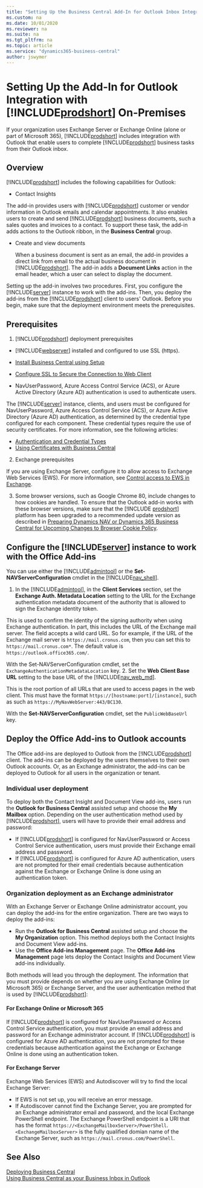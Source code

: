```yaml
---
title: "Setting Up the Business Central Add-In for Outlook Inbox Integration"
ms.custom: na
ms.date: 10/01/2020
ms.reviewer: na
ms.suite: na
ms.tgt_pltfrm: na
ms.topic: article
ms.service: "dynamics365-business-central"
author: jswymer
---
```

# Setting Up the Add-In for Outlook Integration with [!INCLUDE[prodshort](../developer/includes/prodshort.md)] On-Premises

If your organization uses Exchange Server or Exchange Online (alone or part of Microsoft 365), [!INCLUDE[prodshort](../developer/includes/prodshort.md)] includes integration with Outlook that enable users to complete [!INCLUDE[prodshort](../developer/includes/prodshort.md)] business tasks from their Outlook inbox.  

## Overview

[!INCLUDE[prodshort](../developer/includes/prodshort.md)] includes the following capabilities for Outlook:

- Contact Insights

 The add-in provides users with [!INCLUDE[prodshort](../developer/includes/prodshort.md)] customer or vendor information in Outlook emails and calendar appointments. It also enables users to create and send [!INCLUDE[prodshort](../developer/includes/prodshort.md)] business documents, such a sales quotes and invoices to a contact. To support these task, the add-in adds actions to the Outlook ribbon, in the **Business Central** group.  

- Create and view documents

  When a business document is sent as an email, the add-in provides a direct link from email to the actual business document in [!INCLUDE[prodshort](../developer/includes/prodshort.md)]. The add-in adds a **Document Links** action in the email header, which a user can select to display the document.  

<!--    ![Office Add-ins for Outlook](../media/OutlookAddinsCallouts.png "Office Add-ins for Outlook")-->

  Setting up the add-in involves two procedures. First, you configure the [!INCLUDE[server](../developer/includes/server.md)] instance to work with the add-ins. Then, you deploy the add-ins from the [!INCLUDE[prodshort](../developer/includes/prodshort.md)] client to users' Outlook. Before you begin, make sure that the deployment environment meets the prerequisites.

## Prerequisites

1. [!INCLUDE[prodshort](../developer/includes/prodshort.md)] deployment prerequisites

  - [!INCLUDE[webserver](../developer/includes/webserver.md)] installed and configured to use SSL (https).

  - [Install Business Central using Setup](../deployment/install-using-setup.md)  
  - [Configure SSL to Secure the Connection to Web Client](../deployment/configure-ssl-web-client-connection.md)

  - NavUserPassword, Azure Access Control Service (ACS), or Azure Active Directory (Azure AD) authentication is used to authenticate users. 

  The [!INCLUDE[server](../developer/includes/server.md)] instance, clients, and users must be configured for NavUserPassword, Azure Access Control Service (ACS), or Azure Active Directory (Azure AD) authentication, as determined by the credential type configured for each component.  These credential types require the use of security certificates. For more information, see the following articles:
 
  - [Authentication and Credential Types](users-credential-types.md)  
  - [Using Certificates with Business Central](../deployment/implement-security-certificates-production-environment.md)
2. Exchange prerequisites

  If you are using Exchange Server, configure it to allow access to Exchange Web Services (EWS). For more information, see [Control access to EWS in Exchange](/exchange/client-developer/exchange-web-services/how-to-control-access-to-ews-in-exchange). 

3. Some browser versions, such as Google Chrome 80, include changes to how cookies are handled. To ensure that the Outlook add-in works with these browser versions, make sure that the [!INCLUDE [prodshort](../developer/includes/prodshort.md)] platform has been upgraded to a recommended update version as described in [Preparing Dynamics NAV or Dynamics 365 Business Central for Upcoming Changes to Browser Cookie Policy](../administration/prepare-for-cookie-samesite-policy.md).


## Configure the [!INCLUDE[server](../developer/includes/server.md)] instance to work with the Office Add-ins

You can use either the [!INCLUDE[admintool](../developer/includes/admintool.md)] or the **Set-NAVServerConfiguration** cmdlet in the [!INCLUDE[nav_shell](../developer/includes/nav_shell_md.md)].

1. In the [!INCLUDE[admintool](../developer/includes/admintool.md)], in the **Client Services** section, set the **Exchange Auth. Metadata Location** setting to the URL for the Exchange authentication metadata document of the authority that is allowed to sign the Exchange identity token.

 This is used to confirm the identity of the signing authority when using Exchange authentication. In part, this includes the URL of the Exchange mail server. The field accepts a wild card URL. So for example, if the URL of the Exchange mail server is ```https://mail.cronus.com```, then you can set this to ```https://mail.cronus.com*```. The default value is ```https://outlook.office365.com/```.
 
  With the Set-NAVServerConfiguration cmdlet, set the ```ExchangeAuthenticationMetadataLocation``` key.
2. Set the **Web Client Base URL** setting to the base URL of the [!INCLUDE[nav_web_md](../developer/includes/nav_web_md.md)].

 This is the root portion of all URLs that are used to access pages in the web client. This must have the format `https://[hostname:port]/[instance]`, such as such as `https://MyNavWebServer:443/BC130`.

 With the **Set-NAVServerConfiguration** cmdlet, set the ```PublicWebBaseUrl``` key.

## Deploy the Office Add-ins to Outlook accounts 
The Office add-ins are deployed to Outlook from the [!INCLUDE[prodshort](../developer/includes/prodshort.md)] client. The add-ins can be deployed by the users themselves to their own Outlook accounts. Or, as an Exchange administrator, the add-ins can be deployed to Outlook for all users in the organization or tenant.

### Individual user deployment

To deploy both the Contact Insight and Document View add-ins, users run the **Outlook for Business Central** assisted setup and choose the **My Mailbox** option. Depending on the user authentication method used by [!INCLUDE[prodshort](../developer/includes/prodshort.md)], users will have to provide their email address and password:
 
- If [!INCLUDE[prodshort](../developer/includes/prodshort.md)] is configured for NavUserPassword or Access Control Service authentication, users must provide their Exchange email address and password.
- If [!INCLUDE[prodshort](../developer/includes/prodshort.md)] is configured for Azure AD authentication, users are not prompted for their email credentials because authentication against the Exchange or Exchange Online is done using an authentication token.

### Organization deployment as an Exchange administrator

With an Exchange Server or Exchange Online administrator account, you can deploy the add-ins for the entire organization. There are two ways to deploy the add-ins:

- Run the **Outlook for Business Central** assisted setup and choose the **My Organization** option. This method deploys both the Contact Insights and Document View add-ins.
- Use the **Office Add-ins Management** page. The **Office Add-ins Management** page lets deploy  the Contact Insights and Document View add-ins individually.

Both methods will lead you through the deployment. The information that you must provide depends on whether you are using Exchange Online (or Microsoft 365) or Exchange Server, and the user authentication method that is used by [!INCLUDE[prodshort](../developer/includes/prodshort.md)]:

#### For Exchange Online or Microsoft 365

If [!INCLUDE[prodshort](../developer/includes/prodshort.md)] is configured for NavUserPassword or Access Control Service authentication, you must provide an email address and password for an Exchange administrator account. If [!INCLUDE[prodshort](../developer/includes/prodshort.md)] is configured for Azure AD authentication, you are not prompted for these credentials because authentication against the Exchange or Exchange Online is done using an authentication token.

#### For Exchange Server

Exchange Web Services (EWS) and Autodiscover will try to find the local Exchange Server:

- If EWS is not set up, you will receive an error message.
- If Autodiscover cannot find the Exchange Server, you are prompted for an Exchange administrator email and password, and the local Exchange PowerShell endpoint. The Exchange PowerShell endpoint is a URI that has the format ```https://<ExchangeMailboxServer>/PowerShell```.  ```<ExchangeMailboxServer>``` is the fully qualified domian name of the Exchange Server, such as ```https://mail.cronus.com/PowerShell```.  

## See Also  

[Deploying Business Central](../deployment/deployment.md)  
[Using Business Central as your Business Inbox in Outlook](/dynamics365/business-central/admin-outlook?toc=/dynamics365/business-central/dev-itpro/toc.json)  

